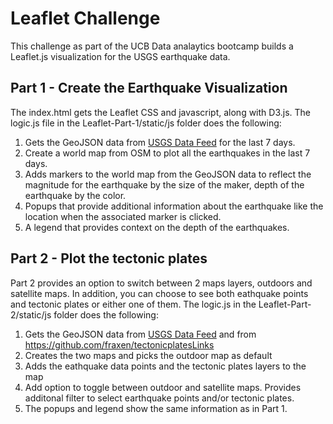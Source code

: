# Leaflet Challenge
This challenge as part of the UCB Data analaytics bootcamp builds a Leaflet.js visualization for the USGS earthquake data. 

## Part 1 - Create the Earthquake Visualization
The index.html gets the Leaflet CSS and javascript, along with D3.js. The logic.js file in the Leaflet-Part-1/static/js folder does the following:
1. Gets the GeoJSON data from [USGS Data Feed](https://earthquake.usgs.gov/earthquakes/feed/v1.0/geojson.php) for the last 7 days.
2. Create a world map from OSM to plot all the earthquakes in the last 7 days.
3. Adds markers to the world map from the GeoJSON data to reflect the magnitude for the earthquake by the size of the maker, depth of the earthquake by the color.
4. Popups that provide additional information about the earthquake like the location when the associated marker is clicked.
5. A legend that provides context on the depth of the earthquakes.

## Part 2 - Plot the tectonic plates
Part 2 provides an option to switch between 2 maps layers, outdoors and satellite maps. In addition, you can choose to see both eathquake points and tectonic plates or either one of them.
The logic.js in the Leaflet-Part-2/static/js folder does the following:
1. Gets the GeoJSON data from [USGS Data Feed](https://earthquake.usgs.gov/earthquakes/feed/v1.0/geojson.php) and from https://github.com/fraxen/tectonicplatesLinks
2. Creates the two maps and picks the outdoor map as default
3. Adds the eathquake data points and the tectonic plates layers to the map
4. Add option to toggle between outdoor and satellite maps. Provides additonal filter to select earthquake points and/or tectonic plates.
5. The popups and legend show the same information as in Part 1.

